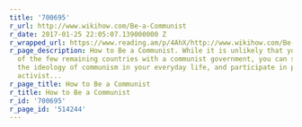 ```yaml
---
title: '700695'
r_url: http://www.wikihow.com/Be-a-Communist
r_date: 2017-01-25 22:05:07.139000000 Z
r_wrapped_url: https://www.reading.am/p/4AhX/http://www.wikihow.com/Be-a-Communist
r_page_description: How to Be a Communist. While it is unlikely that you live in one
  of the few remaining countries with a communist government, you can still embrace
  the ideology of communism in your everyday life, and participate in political and
  activist...
r_page_title: How to Be a Communist
r_title: How to Be a Communist
r_id: '700695'
r_page_id: '514244'
---
```



